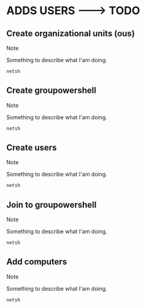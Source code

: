 # ADDS USERS ---> TODO

## Create organizational units (ous)

> [!NOTE]
> Something to describe what I'am doing.

```powershell
netsh 
```

## Create groupowershell

> [!NOTE]
> Something to describe what I'am doing.

```powershell
netsh 
```

## Create users

> [!NOTE]
> Something to describe what I'am doing.

```powershell
netsh 
```

## Join to groupowershell

> [!NOTE]
> Something to describe what I'am doing.

```powershell
netsh 
```

## Add computers

> [!NOTE]
> Something to describe what I'am doing.

```powershell
netsh 
```
